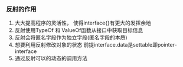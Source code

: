 ### 反射的作用

1. 大大提高程序的灵活性， 使得interface{}有更大的发挥余地
2. 反射使用TypeOf 和 ValueOf函数从接口中获取目标信息
3. 反射会将匿名字段作为独立字段(匿名字段的本质)
4. 想要利用反射修改对象的状态 前提interface.data是settable即pointer-interface
5. 通过反射可以的动态的调用方法